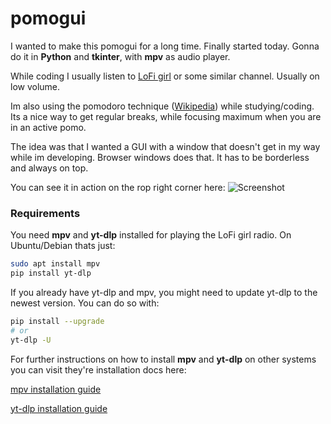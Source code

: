 # pomogui

I wanted to make this pomogui for a long time. Finally started today. Gonna do it in **Python** and **tkinter**, with **mpv** as audio player.

While coding I usually listen to [LoFi girl](https://www.youtube.com/watch?v=jfKfPfyJRdk) or some similar channel. Usually on low volume. 

Im also using the pomodoro technique ([Wikipedia](https://en.wikipedia.org/wiki/Pomodoro_Technique)) while studying/coding. Its a nice way to get regular breaks, while focusing maximum when you are in an active pomo. 

The idea was that I wanted a GUI with a window that doesn't get in my way while im developing. Browser windows does that. It has to be borderless and always on top.

You can see it in action on the rop right corner here:
![Screenshot](https://magnus.dahleide.com/pomogui_screenshot.png "pomogui in action")


### Requirements
You need **mpv** and **yt-dlp** installed for playing the LoFi girl radio. On Ubuntu/Debian thats just: 
```bash
sudo apt install mpv
pip install yt-dlp
```
If you already have yt-dlp and mpv, you might need to update yt-dlp to the newest version. You can do so with:
```bash
pip install --upgrade 
# or
yt-dlp -U
```

For further instructions on how to install **mpv** and **yt-dlp** on other systems you can visit they're installation docs here:

[mpv installation guide](https://mpv.io/installation/)

[yt-dlp installation guide](https://github.com/yt-dlp/yt-dlp/wiki/Installation)
